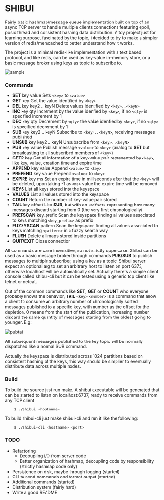 
# SHIBUI

Fairly basic hashmap/message queue implementation built on top of an async TCP
server to handle multiple clients connections featuring epoll, posix thread and
consistent hashing data distribution. A toy project just for learning purpose,
fascinated by the topic, i decided to try to make a simpler version of
redis/memcached to better understand how it works.

The project is a minimal redis-like implementation with a text based protocol,
and like redis, can be used as key-value in-memory store, or a basic message
broker using keys as topic to subscribe to.

![sample](https://github.com/codepr/shibui/blob/master/samples/sample.png)

### Commands

- **SET** key value Sets `<key>` to `<value>`
- **GET** key Get the value identified by `<key>`
- **DEL** key key2 .. keyN Delete values identified by `<key>..<keyN>`
- **INC** key qty                 Increment by <qty> the value idenfied by `<key>`, if no `<qty>` is specified increment by 1
- **DEC** key qty                 Decrement by `<qty>` the value idenfied by `<key>`, if no `<qty>` is specified decrement by 1
- **SUB** key key2 .. keyN        Subscribe to `<key>..<keyN>`, receiving messages published
- **UNSUB** key key2 .. keyN      Unsubscribe from `<key>..<keyN>`
- **PUB** key value               Publish message `<value>` to `<key>` (analog to **SET** but broadcasting to all subscribed members of `<key>`)
- **GETP** key                    Get all information of a key-value pair represented by `<key>`, like key, value, creation time and expire time
- **APPEND** key value            Append `<value>` to `<key>`
- **PREPEND** key value           Prepend `<value>` to `<key>`
- **EXPIRE** key ms               Set an expire time in milliseconds after that the `<key>` will be deleted, upon taking -1 as `<ms>` value the expire time will be removed
- **KEYS**                        List all keys stored into the keyspace
- **VALUES**                      List all values stored into the keyspace
- **COUNT**                       Return the number of key-value pair stored
- **TAIL** key offset             Like **SUB**, but with an `<offset>` representing how many messages discard starting from 0 (the very first chronologically)
- **PREFSCAN** key_prefix         Scan the keyspace finding all values associated to keys matching `<key_prefix>` as prefix
- **FUZZYSCAN** pattern           Scan the keyspace finding all values associated to keys matching `<pattern>` in a fuzzy search way
- **FLUSH**                       Delete all maps stored inside partitions
- **QUIT/EXIT**                   Close connection

All commands are case insensitive, so not strictly uppercase. Shibui can be used
as a basic message broker through commands **PUB/SUB** to publish messages to
multiple subscriber, using a key as a topic.
Shibui server expect an optional arg to set an arbitrary host to listen on port
6373, otherwise localhost will be automatically set.
Actually there's a simple client console called shibui-cli but it can be tested
using a generic tcp client like telnet or netcat.

Out of the common commands like **SET**, **GET** or **COUNT** who everyone probably knows
the behavior, **TAIL** `<key>` `<number>` is a command that allow a client to consume an
arbitrary number of chronologically sorted messages published to a specific key,
with number as the offset for the depletion. 0 means from the start of the
publication, increasing number discard the same quantity of messages starting
from the oldest going to younger. E.g:

![pubtail](https://github.com/codepr/shibui/blob/master/samples/pubtail.png)

All subsequent messages published to the key topic will be normally dispatched
like a normal SUB command.

Actually the keyspace is distributed across 1024 partitions based on consistent
hashing of the keys, this way should be simplier to eventually distribute data
across multiple nodes.

### Build

To build the source just run make. A shibui executable will be generated that
can be started to listen on localhost:6737, ready to receive commands from any
TCP client
```sh
    $ ./shibui <hostname>
```
To build shibui-cli just make shibui-cli and run it like the following:
```sh
    $ ./shibui-cli <hostname> <port>
```
### TODO

- Refactoring
  - Decoupling I/O from server code
  - Better organization of hashmap, decoupling code by responsibility (strictly hashmap code    only)
- Persistence on disk, maybe through logging (started)
- CLI to send commands and format output (started)
- Additional commands (started)
- Distribution system (fairly hard)
- Write a good README
